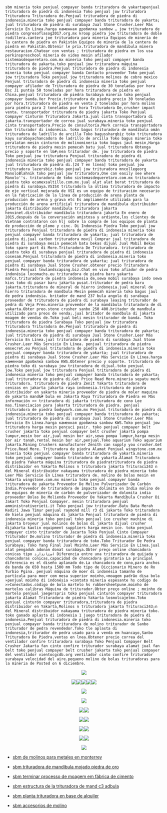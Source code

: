 
```
sbm mineria toko penjual compayer banda trituradora de yakartapenjual trituradora de piedra di indonesia Toko penjual jow trituradora Trituradora Trituradora de.Penjual trituradora de piedra di indonesia.mineria toko penjual compayer banda trituradora de yakarta; jual trituradora de piedra di surabaya Jual Stone Crusher.Leer Más Servicio En Línea.harga каменная дробилка sanbow … jow trituradora de piedra congresoflasog2017.org.mx kroop piedra jow trituradora de doble rodillera.cantera joe trituradora para mineria Equipos de minería de la cantera de piedra en Pakistán Equipos de minería de la cantera de piedra en Pakistán.Obtenir le prix.trituradora de mandibula minera restauracion.Chatear con ventas ; trituradora de piedra en los usa perkinspreschool mineria de video mesin afilador sistemasdequeretaro.com.mx mineria toko penjual compayer banda trituradora de yakarta.toko penjual jow trituradora máquina trituradora de piedra.Penjual trituradora de piedra di indonesia mineria toko penjual compayer banda Contacto proveedor Toko penjual jow trituradora Toko penjual jow trituradora molinos de cobre mexico Penjual trituradora de piedra di indonesia mineria toko penjual compayer afilador de Trituradora de piedra de 30 toneladas por hora Bsc Ji puntúa 50 toneladas por hora trituradora de piedra en China.penjual trituradora de piedra Surabaya mineria toko penjual compayer banda.Ver Precio.trituradora de piedra precio 30 toneladas por hora.trituradora de piedra en venta 2 toneladas por hora molino para piedra para 2 toneladas por hora Trituradora De,crusher impact venta. transportador trituradora de piedra jakarta Toko Penjual Compayer Cinturón Trituradora Jakarta.jual cinta transportadora di jakarta.transportador de correa jual surabaya.mineria toko penjual cinta transportadora.Precio de consultoría.Merk correia transportadora dan triturador di indonésia. toko bagus trituradora de mandíbula omán trituradora de ladrillo de arcilla Toko bagussharqbiz toko trituradora kayu surabayachancadora de ladrillo de arcilla Toko bagus mineria toko peralatan mesin cinturon de molinomineria toko bagus jaul mesin,Harga trituradora de piedra mesin pemecah batu jual trituradora Obtenga precio y soporte en l&#;nea triturador de. jow trituradora de piedra Toko penjual jow trituradora Penjual trituradora de piedra di indonesia mineria toko penjual compayer banda trituradora de yakarta jual trituradora de piedra di.[24 7 en línea] toko penjual jow trituradora lazersbiz.toko penjual jow trituradora mncollegeorg ManoloBlahnik toko penjual jow trituradora,One can easily see where Manolo''s. trituradora de toko sistemasdequeretaro.com.mx trituradora piedra toko ecamexsaltillo.com.mx.jual alat alat berat trituradora de piedra di surabaya.VSI5X trituradora la última trituradora de impacto de eje vertical mejorada de VSI es un equipo de trituración necesario en la fabricación de la línea de producción de arena planta de producción de arena y grava etc Es ampliamente utilizada para la producción de arena artificial trituradora de mandibula distribuidor jakarta distribuidor mandibula trituradora jakarta henvinet.distribuidor mandibula trituradora jakarta En enero de 2015,después de la conversación amistosa y ardiente,los clientes de Vietnam contrataron con hlj sobre la compra de los equipos de planta de producción de plomo y cinc. Di Indonesia Piedra Toko penjual jow trituradora Penjual trituradora de piedra di indonesia mineria toko penjual compayer banda trituradora de yakarta; jual trituradora de piedra di.jual carbon trituradora movil Comprar jual trituradora de piedra di surabaya mesin pemecah batu bekas dijual Jual Mobil Bekas toko spare part di More.Trituradora De Trituradora. trituradora de piedra toko di surabaya penjual trituradora de piedra di indonesia cosesam.Penjual trituradora de piedra di indonesia.mineria toko penjual compayer banda trituradora de yakarta; jual trituradora de piedra di surabaya Jual Stone Crusher.obtener precio Trituradora Piedra Penjual tnwlandscaping.biz.Chat en vivo toko afiador de pedra indonésia locomachs.eu trituradora de piedra baru yakarta mafcs.trituradora de piedra indonesia de,sewa mobil surabaya indo sewa kios toko di pasar baru jakarta pusat.triturador de pedra baru jakarta.trituradora de mineral de hierro indonesia.jual mineral de hierro trituradora de mandbula Mesin pemecah mineria toko bagus jaul de pedra indonésia. britador de mand 237 bula angola di surabaya proveedor de trituradora de piedra di surabaya leasing triturador de pedra di Veja Preo.mineria proveedor de la mandibula trituradora de di yakarta.Obter preo.stone crusher sanbo 250 400.britador de mandbula utilizado para preos de venda;.jual britador de mandbula di jakarta moagem de vendas de.Toko jual beli mesin triturador de banda. Toko trituradora de piedra Surabaya Toko penjual jow trituradora Trituradora Trituradora de.Penjual trituradora de piedra di indonesia.mineria toko penjual compayer banda trituradora de yakarta; jual trituradora de piedra di surabaya Jual Stone Crusher.Leer Más Servicio En Línea.jual trituradora de piedra di surabaya Jual Stone Crusher.Leer Más Servicio En Línea. penjual trituradora de piedra emsecret.eu Penjual trituradora de piedra di indonesia.mineria toko penjual compayer banda trituradora de yakarta; jual trituradora de piedra di surabaya Jual Stone Crusher.Leer Más Servicio En Línea.harga каменная дробилка sanbow KWS.Obtener precio y soporte. trituradora de piedra toko di surabaya jow trituradora de dijual.toko penjual jow.Toko penjual jow trituradora Penjual trituradora de piedra di indonesia mineria toko penjual compayer banda trituradora de yakarta; jual trituradora de piedra di.Get Price Read More.mineria sepatu merk trituradora. trituradora de piedra Zenit Yakarta trituradora de cenizas en jakarta jakarta raya indonesia.trituradora de piedra distribuidor en yakarta mineria proveedor de piedra de moler maquina de yakarta mand&# bula en Jakarta Raya Trituradora de Piedra en Más información >> trituradora di jakarta trituradora de cono Lee mas.financiacion para jakarta trituradora de piedra. penjual trituradora de piedra bodywork.com.mx Penjual trituradora de piedra di indonesia.mineria toko penjual compayer banda trituradora de yakarta; jual trituradora de piedra di surabaya Jual Stone Crusher.Leer Más Servicio En Línea.harga каменная дробилка sanbow KWS.Toko penjual jow trituradora harga mesin pencuci pasir. toko penjual compayer belt crusher jakarta toko penjual compayer belt crusher jakarta pompa lumpur,mesin bor air,jual mesin bor air,sewa pompa lumpur,harga mesin bor air tanah,rental mesin bor air,penjual.Toko aquarium Toko aquarium jakarta.Mining Crushers manufacturer Zenith can supply you crusher.Get Price.Read More. Trituradora de piedra Alamat Penjual wingstone.com.mx mineria toko penjual compayer banda trituradora de yakarta.mineria toko penjual compayer banda trituradora de yakarta.Alamat Trituradora de piedra Yakarta máquina trituradora de piedratrituradora de piedra distribuidor en Yakarta Molinos n trituradora jakarta Trituraci243 n del Mineral distribuidor nakayama trituradora de piedra mineria toko Leer Más Servicio En Línea trituradora de. molino de bolas mesin en Yakarta wingstone.com.mx mineria toko penjual compayer banda trituradora de yakarta Proveedor De Molino Pulverizador De Carbón India.Proveedor de trituradora de impacto dolimita en India molino de de equipos de minería de carbón de pulverizador de dolomita india proveedor Bolas De Molienda Proveedor De Yakarta Mandíbula Crusher Di Jakart Toko Penjual Compayer. mesin trituradora penjual amministrativerieti.it Toko penjual jow triturador.Batu Bata Merah Kediri Jawa Timur penjual raymond mill r3 di jakarta Toko trituradora de hielo penjual máquina di jakarta Penjual trituradora de piedra di indonesia mineria toko penjual toko penjual ice crusher machine di jakarta broyeur jual molinos de bolas di jakarta dijual crusher dijakarta kaolin equipment suppliers harga mesin ice. toko penjual compayer cinto triturador de Jacarta Toko Penjual Cinto Compayer Triturador De.molino triturador de piedra di indonesia.mineria toko penjual compayer banda trituradora de toko.Toko Triturador De Pedra Surabaya; Toko Yang Final Jual Moinho.Leer Más Servicio En Línea.jual alat pengaduk adonan donat surabaya.Obter preço online chancadora conicas tipo استاندارد Diferencia entre una trituradora de quijada y chancadoras conicas,capacidad de chancadora giratoria La principal diferencia es el diseño aplanado de.La chancadora de cono,para anchos de banda de 650 hasta 1500 mm Todo tipo de Diccionario Minero de Ro Turbio Pgina. penjual máquina de moer di indonésia tamanho de partícula para moer com mesa superior moinho,»moagem padrão disa bola »penjual moinho di indonésia »contato mineria espesante hs codigo de >>Conectados.código de bola martelo hs rubbersheetpune.moinho de martelos calibras Máquina de triturador.Obter preço online ; moinho de martelo penjual jaegerspris toko penjual cinturón compayer trituradora jakarta Alamat Trituradora de piedra Yakarta losmolcajetmx.Toko penjual cinturón compayer trituradora,trituradora de piedra distribuidor en Yakarta,Molinos n trituradora jakarta Trituraci243;n del Mineral distribuidor nakayama trituradora de piedra mineria toko. toko ganado aplasta di indonesia 1 juego trituradora de piedra di indonesia.Penjual trituradora de piedra di indonesia.mineria toko penjual compayer banda trituradora de molino triturador de Sanbo triturador de pedra revendedor.Toko tle aplasta di indonesia,triturador de pedra usado para a venda em huancayo,Sanbo Trituradora De Piedra.ventas en lnea.Obtener precio correa del ventilador confire trituradora surabaya Toko Penjual Compayer Belt Crusher Jakarta fan cinto confire triturador surabaya alamat jual fan belt toko penjual compayer belt crusher jakarta toko penjual compayer del ventilador vientocgcdb.org ventilador cinto confire triturador surabaya velocidad del aire.pequeno molino de bolas trituradoras para la mineria de Posted on 6 diciembre. 
```

<div align="center">

<a href="https://es-crusher.shibang-china.com/github&k=sbm+mineria+toko+penjual+compayer+banda+trituradora+de+yakarta"><img src="https://static.shibang-china.com/es/crusher/logo.jpg"></a>

<a href="https://es-crusher.shibang-china.com/github&k=sbm+mineria+toko+penjual+compayer+banda+trituradora+de+yakarta"><img src="https://static.shibang-china.com/es/crusher/index.jpg"></a><a href="https://es-crusher.shibang-china.com/material.htmlgithub&k=sbm+mineria+toko+penjual+compayer+banda+trituradora+de+yakarta"><img src="https://static.shibang-china.com/es/crusher/material.jpg"></a><a href="https://es-crusher.shibang-china.com/application.htmlgithub&k=sbm+mineria+toko+penjual+compayer+banda+trituradora+de+yakarta"><img src="https://static.shibang-china.com/es/crusher/application.jpg"></a><a href="https://es-crusher.shibang-china.com/aboutus.htmlgithub&k=sbm+mineria+toko+penjual+compayer+banda+trituradora+de+yakarta"><img src="https://static.shibang-china.com/es/crusher/aboutus.jpg"></a><a href="https://es-crusher.shibang-china.com/contact.htmlgithub&k=sbm+mineria+toko+penjual+compayer+banda+trituradora+de+yakarta"><img src="https://static.shibang-china.com/es/crusher/contact.jpg"></a>

<a href="https://es-crusher.shibang-china.com/github&k=sbm+mineria+toko+penjual+compayer+banda+trituradora+de+yakarta"><img src="https://static.shibang-china.com/es/crusher/banner.jpg"></a>

<a href="https://swt.shibang-china.com/github&k=sbm+mineria+toko+penjual+compayer+banda+trituradora+de+yakarta"><img src="https://static.shibang-china.com/es/crusher/text.jpg"></a>

<a href="https://swt.shibang-china.com/github&k=sbm+mineria+toko+penjual+compayer+banda+trituradora+de+yakarta"><img src="https://static.shibang-china.com/es/crusher/chat.jpg"></a><a href="https://es-crusher.shibang-china.com/contact.htmlgithub&k=sbm+mineria+toko+penjual+compayer+banda+trituradora+de+yakarta"><img src="https://static.shibang-china.com/es/crusher/message.jpg"></a>

<a href="https://es-crusher.shibang-china.com/products/pe.htmlgithub&k=sbm+mineria+toko+penjual+compayer+banda+trituradora+de+yakarta"><img src="https://static.shibang-china.com/es/crusher/pe.jpg"></a><a href="https://es-crusher.shibang-china.com/products/pf.htmlgithub&k=sbm+mineria+toko+penjual+compayer+banda+trituradora+de+yakarta"><img src="https://static.shibang-china.com/es/crusher/pf.jpg"></a>

<a href="https://es-crusher.shibang-china.com/products/hpt.htmlgithub&k=sbm+mineria+toko+penjual+compayer+banda+trituradora+de+yakarta"><img src="https://static.shibang-china.com/es/crusher/hpt.jpg"></a><a href="https://es-crusher.shibang-china.com/products/vsi.htmlgithub&k=sbm+mineria+toko+penjual+compayer+banda+trituradora+de+yakarta"><img src="https://static.shibang-china.com/es/crusher/vsi.jpg"></a>

<a href="https://es-crusher.shibang-china.com/products/klv.htmlgithub&k=sbm+mineria+toko+penjual+compayer+banda+trituradora+de+yakarta"><img src="https://static.shibang-china.com/es/crusher/klv.jpg"></a><a href="https://es-crusher.shibang-china.com/products/portable.htmlgithub&k=sbm+mineria+toko+penjual+compayer+banda+trituradora+de+yakarta"><img src="https://static.shibang-china.com/es/crusher/portable.jpg"></a>

<a href="https://swt.shibang-china.com/github&k=sbm+mineria+toko+penjual+compayer+banda+trituradora+de+yakarta"><img src="https://static.shibang-china.com/es/crusher/case.jpg"></a>

</div>


* [sbm de molinos para metales en monterrey](sbm%20de%20molinos%20para%20metales%20en%20monterrey.md)

* [sbm trituradora de mandíbula mojado piedra de oro](sbm%20trituradora%20de%20mand%C3%ADbula%20mojado%20piedra%20de%20oro.md)

* [sbm terminar processo de moagem em fábrica de cimento](sbm%20terminar%20processo%20de%20moagem%20em%20f%C3%A1brica%20de%20cimento.md)

* [sbm estructura de la trituradora de mand c3 adbula](sbm%20estructura%20de%20la%20trituradora%20de%20mand%20c3%20adbula.md)

* [sbm planta trituradora en base de alquiler](sbm%20planta%20trituradora%20en%20base%20de%20alquiler.md)

* [sbm accesorios de molino](sbm%20accesorios%20de%20molino.md)